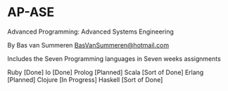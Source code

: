 # AP-ASE
Advanced Programming: Advanced Systems Engineering

By Bas van Summeren <BasVanSummeren@hotmail.com>

Includes the Seven Programming languages in Seven weeks assignments 

Ruby    [Done] 
Io      [Done] 
Prolog  [Planned] 
Scala   [Sort of Done] 
Erlang  [Planned] 
Clojure [In Progress] 
Haskell [Sort of Done] 
